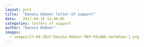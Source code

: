```yaml
---
layout: post
title:  "Danuta Hübner letter of support"
date:   2017-04-18 12:46:05
categories: letters of support
author: "Danuta Hübner"
images:
  - images/17-04-2017-Danuta-Hübner-MEP-POLAND.markdown-1.png
---
```


